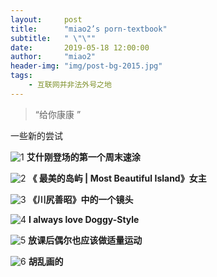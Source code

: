 ```yaml
---
layout:     post
title:      "miao2’s porn-textbook"
subtitle:   " \"\""
date:       2019-05-18 12:00:00
author:     "miao2"
header-img: "img/post-bg-2015.jpg"
tags:
    - 互联网并非法外号之地
---
```


> “给你康康 ”


一些新的尝试

![1](/Users/miaoo718/Documents/GitHub/miaotwo.github.io/img/porntextbook/1.png)
**艾什刚登场的第一个周末速涂**


![2](/Users/miaoo718/Documents/GitHub/miaotwo.github.io/img/porntextbook/02.jpg)
**《 最美的岛屿 | Most Beautiful Island》女主**


![3](/Users/miaoo718/Documents/GitHub/miaotwo.github.io/img/porntextbook/1.jpg)
**《川尻善昭》中的一个镜头**


![4](/Users/miaoo718/Documents/GitHub/miaotwo.github.io/img/porntextbook/03.png)
**I always love Doggy-Style**


![5](/Users/miaoo718/Documents/GitHub/miaotwo.github.io/img/porntextbook/4.png)
**放课后偶尔也应该做适量运动**


![6](/Users/miaoo718/Documents/GitHub/miaotwo.github.io/img/porntextbook/2.png)
**胡乱画的**


